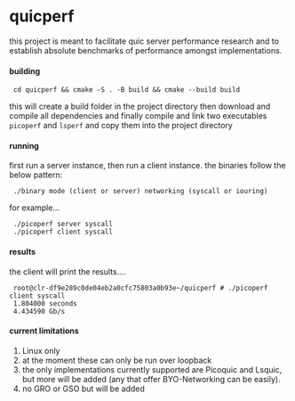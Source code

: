 # quicperf

this project is meant to facilitate quic server performance research and to establish absolute benchmarks of performance amongst implementations.

#### **building**

     cd quicperf && cmake -S . -B build && cmake --build build
     
this will create a build folder in the project directory then download and compile all dependencies and finally compile and link two executables `picoperf` and `lsperf` and copy them into the project directory

#### **running**
     
first run a server instance, then run a client instance. the binaries follow the below pattern:
     
     ./binary mode (client or server) networking (syscall or iouring)
     
for example...
     
     ./picoperf server syscall
     ./picoperf client syscall
     
#### **results**

the client will print the results....

     root@clr-df9e289c0de04eb2a0cfc75803a0b93e~/quicperf # ./picoperf client syscall
     1.804000 seconds
     4.434590 Gb/s

#### **current limitations**

1) Linux only
2) at the moment these can only be run over loopback
3) the only implementations currently supported are Picoquic and Lsquic, but more will be added (any that offer BYO-Networking can be easily).
4) no GRO or GSO but will be added
